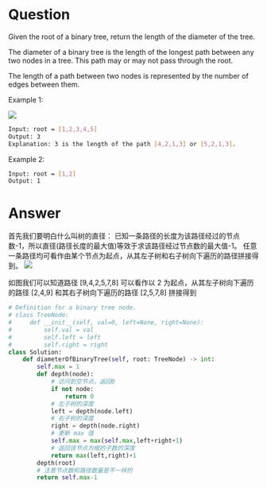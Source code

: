 # Question
Given the root of a binary tree, return the length of the diameter of the tree.

The diameter of a binary tree is the length of the longest path between any two nodes in a tree. This path may or may not pass through the root.

The length of a path between two nodes is represented by the number of edges between them.

Example 1:

![](https://assets.leetcode.com/uploads/2021/03/06/diamtree.jpg)
```bash
Input: root = [1,2,3,4,5]
Output: 3
Explanation: 3 is the length of the path [4,2,1,3] or [5,2,1,3].
```
Example 2:

```bash
Input: root = [1,2]
Output: 1
```
# Answer
首先我们要明白什么叫树的直径：
已知一条路径的长度为该路径经过的节点数-1，所以直径(路径长度的最大值)等效于求该路径经过节点数的最大值-1。
任意一条路径均可看作由某个节点为起点，从其左子树和右子树向下遍历的路径拼接得到。
![](https://pic.leetcode-cn.com/f39419c0fd3b3225a643ac4f40a1289c93cb03a6fb07a0be9e763c732a49b47d-543.jpg)

如图我们可以知道路径 [9,4,2,5,7,8] 可以看作以 2 为起点，从其左子树向下遍历的路径 [2,4,9] 和其右子树向下遍历的路径 [2,5,7,8] 拼接得到

```python
# Definition for a binary tree node.
# class TreeNode:
#     def __init__(self, val=0, left=None, right=None):
#         self.val = val
#         self.left = left
#         self.right = right
class Solution:
    def diameterOfBinaryTree(self, root: TreeNode) -> int:      
        self.max = 1 
        def depth(node):
            # 访问到空节点，返回0
            if not node:
                return 0
            # 左子树的深度
            left = depth(node.left)
            # 右子树的深度
            right = depth(node.right)
            # 更新 max 值
            self.max = max(self.max,left+right+1)
            # 返回该节点为根的子数的深度
            return max(left,right)+1
        depth(root)
        # 注意节点数和路径数量是不一样的
        return self.max-1
```
